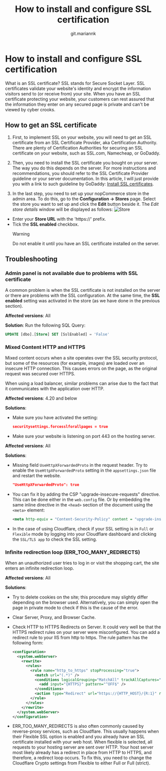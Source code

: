 ﻿---
title: How to install and configure SSL certification
uid: en/getting-started/advanced-configuration/how-to-install-and-configure-ssl-certification
author: git.mariannk
---

# How to install and configure SSL certification

What is an SSL certificate? SSL stands for Secure Socket Layer. SSL certificates validate your website's identity and encrypt the information visitors send to (or receive from) your site. When you have an SSL certificate protecting your website, your customers can rest assured that the information they enter on any secured page is private and can't be viewed by cyber crooks.

## How to get an SSL certificate

1. First, to implement SSL on your website, you will need to get an SSL certificate from an SSL Certificate Provider, aka Certification Authority. There are plenty of Certification Authorities for securing an SSL certificate on your website, such as SSL.com, Namecheap, or GoDaddy.

2. Then, you need to install the SSL certificate you bought on your server. The way you do this depends on the server. For more instructions and recommendations, you should refer to the SSL Certificate Provider guideline or your server documentation. In this article, I will just provide you with a link to such guideline by GoDaddy: [Install SSL certificates](https://www.godaddy.com/help/install-ssl-certificates-16623).

3. In the last step, you need to set up your nopCommerce store in the admin area. To do this, go to the **Configuration → Stores** page. Select the store you want to set up and click the **Edit** button beside it. The *Edit store details* window will be displayed as follows:
  ![Store](_static/how-to-install-and-configure-ssl-certification/store.jpg)
  - Enter your **Store URL** with the 'https://' prefix.
  - Tick the **SSL enabled** checkbox.
    > [!WARNING]
    >
    > Do not enable it until you have an SSL certificate installed on the server.

## Troubleshooting

### Admin panel is not available due to problems with SSL certificate

A common problem is when the SSL certificate is not installed on the server or there are problems with the SSL configuration. At the same time, the **SSL enabled** setting was activated in the store (as we have done in the previous section).

**Affected versions**: All 

**Solution**:
Run the following SQL Query:

  ```sql
  UPDATE [dbo].[Store] SET [SslEnabled] = 'False'
  ```

### Mixed Content HTTP and HTTPS

Mixed content occurs when a site operates over the SSL security protocol, but some of the resources (for example, images) are loaded over an insecure HTTP connection. This causes errors on the page, as the original request was secured over HTTPS.

When using a load balancer, similar problems can arise due to the fact that it communicates with the application over HTTP.

**Affected versions**: 4.20 and below 

**Solutions**:

- Make sure you have activated the setting:

  ```json
  securitysettings.forcesslforallpages = true
  ```
  
- Make sure your website is listening on port 443 on the hosting server.

**Affected versions**: All 

**Solutions**:

- Missing field `UseHttpXForwardedProto` in the request header. Try to enable the `UseHttpXForwardedProto` setting in the `appsettings.json` file and restart the website.

  ```json
  "UseHttpXForwardedProto": true
  ```

- You can fix it by adding the CSP "upgrade-insecure-requests" directive. This can be done either in the `web.config` file.
  Or by embedding the same inline directive in the `<head>` section of the document using the `<meta>` element:

  ```XML
  <meta http-equiv = "Content-Security-Policy" content = "upgrade-insecure-requests">
  ```

- In the case of using Cloudflare, check if your SSL setting is in `Full` or `Flexible` mode by logging into your Cloudflare dashboard and clicking the `SSL/TLS app` to check the SSL setting.

### Infinite redirection loop (ERR_TOO_MANY_REDIRECTS)

When an unauthorized user tries to log in or visit the shopping cart, the site enters an infinite redirection loop.

**Affected versions**: All 

**Solutions**:

- Try to delete cookies on the site; this procedure may slightly differ depending on the browser used. Alternatively, you can simply open the page in private mode to check if this is the cause of the error.
- Clear Server, Proxy, and Browser Cache.
- Check HTTP to HTTPS Redirects on Server. It could very well be that the HTTPS redirect rules on your server were misconfigured. You can add a redirect rule to your IIS from http to https. The rule pattern has the following form:

  ```xml
  <configuration>
    <system.webServer>
      <rewrite>
        <rules>
          <rule name="http_to_https" stopProcessing="true">
            <match url="(.*)" />
            <conditions logicalGrouping="MatchAll" trackAllCaptures="false">
              <add input="{HTTPS}" pattern="^OFF$" />
            </conditions>
            <action type="Redirect" url="https://{HTTP_HOST}/{R:1}" redirectType="SeeOther" />
          </rule>
        </rules>
      </rewrite>
    </system.webServer>
  </configuration>
  ```

- ERR_TOO_MANY_REDIRECTS is also often commonly caused by reverse-proxy services, such as Cloudflare. This usually happens when their Flexible SSL option is enabled and you already have an SSL certificate installed with your web host. When flexible is selected, all requests to your hosting server are sent over HTTP. Your host server most likely already has a redirect in place from HTTP to HTTPS, and therefore, a redirect loop occurs. To fix this, you need to change the Cloudflare Crypto settings from Flexible to either Full or Full (strict).

